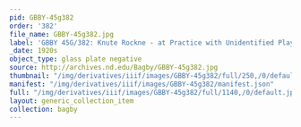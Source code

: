 ```yaml
---
pid: GBBY-45g382
order: '382'
file_name: GBBY-45g382.jpg
label: 'GBBY 45G/382: Knute Rockne - at Practice with Unidentified Players - c1920s'
_date: 1920s
object_type: glass plate negative
source: http://archives.nd.edu/Bagby/GBBY-45g382.jpg
thumbnail: "/img/derivatives/iiif/images/GBBY-45g382/full/250,/0/default.jpg"
manifest: "/img/derivatives/iiif/images/GBBY-45g382/manifest.json"
full: "/img/derivatives/iiif/images/GBBY-45g382/full/1140,/0/default.jpg"
layout: generic_collection_item
collection: bagby
---
```

